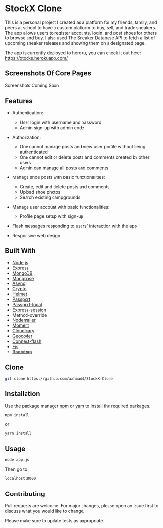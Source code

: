 # StockX Clone  
 
This is a personal project I created as a platform for my friends, family, and peers at school to have a custom platform to buy, sell, and trade sneakers. The app allows users to register accounts, login, and post shoes for others to browse and buy. I also used The Sneaker Database API to fetch a list of upcoming sneaker releases and showing them on a designated page.  

The app is currently deployed to heroku, you can check it out here: https://xtocks.herokuapp.com/

## Screenshots Of Core Pages 

Screenshots Coming Soon 

## Features 

* Authentication:
  * User login with username and password
  * Admin sign-up with admin code

* Authorization:
  * One cannot manage posts and view user profile without being authenticated
  * One cannot edit or delete posts and comments created by other users
  * Admin can manage all posts and comments

* Manage shoe posts with basic functionalities:
  * Create, edit and delete posts and comments
  * Upload shoe photos  
  * Search existing campgrounds

* Manage user account with basic functionalities:
  * Profile page setup with sign-up

* Flash messages responding to users' interaction with the app

* Responsive web design

## Built With

* [Node.js](https://nodejs.org/)
* [Express](https://expressjs.com/)
* [MongoDB](https://www.mongodb.com/)
* [Mongoose](http://mongoosejs.com/)
* [Async](http://caolan.github.io/async/)
* [Crypto](https://nodejs.org/api/crypto.html#crypto_crypto)
* [Helmet](https://helmetjs.github.io/)
* [Passport](http://www.passportjs.org/)
* [Passport-local](https://github.com/jaredhanson/passport-local#passport-local)
* [Express-session](https://github.com/expressjs/session#express-session)
* [Method-override](https://github.com/expressjs/method-override#method-override)
* [Nodemailer](https://nodemailer.com/about/)
* [Moment](https://momentjs.com/)
* [Cloudinary](https://cloudinary.com/)
* [Geocoder](https://github.com/wyattdanger/geocoder#geocoder)
* [Connect-flash](https://github.com/jaredhanson/connect-flash#connect-flash)
* [Ejs](http://ejs.co/)
* [Bootstrap](https://getbootstrap.com/docs/3.3/)

## Clone

```sh
git clone https://github.com/aahmad4/StockX-Clone
```

## Installation

Use the package manager [npm](https://www.npmjs.com/) or [yarn](https://yarnpkg.com/) to install the required packages.

```sh
npm install
```

or

```sh
yarn install
```

## Usage

```sh
node app.js
```

Then go to

```sh
localhost:8000
```

## Contributing

Pull requests are welcome. For major changes, please open an issue first to discuss what you would like to change.

Please make sure to update tests as appropriate.
